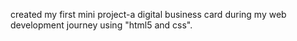 created my first mini project-a digital business card during my web development journey using "html5 and css".
